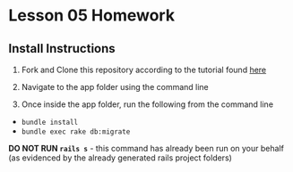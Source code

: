 # Lesson 05 Homework

## Install Instructions

1) Fork and Clone this repository according to the tutorial found [here](https://github.com/BE101KG/homework-assignment-instructions/blob/master/git_github_tutorial.pdf)

2) Navigate to the app folder using the command line

3) Once inside the app folder, run the following from the command line
 - ``bundle install``
 - ``bundle exec rake db:migrate``
 
**DO NOT RUN ``rails s``** - this command has already been run on your behalf (as evidenced by the already generated rails project folders)
 


